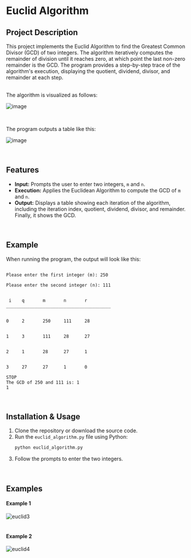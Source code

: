 # Euclid Algorithm

## Project Description
This project implements the Euclid Algorithm to find the Greatest Common Divisor (GCD) of two integers. The algorithm iteratively computes the remainder of division until it reaches zero, at which point the last non-zero remainder is the GCD. The program provides a step-by-step trace of the algorithm's execution, displaying the quotient, dividend, divisor, and remainder at each step.

<br/>
The algorithm is visualized as follows:

![image](https://user-images.githubusercontent.com/114198365/199097010-318a8b11-46ef-45b3-99d5-d41778119b90.png)

<br/>


The program outputs a table like this:


![image](https://user-images.githubusercontent.com/114198365/199097096-cc9f5bbb-8c35-48fa-b4bf-cd2367a70d60.png)


<br/>

## Features
- **Input:** Prompts the user to enter two integers, `m` and `n`.
- **Execution:** Applies the Euclidean Algorithm to compute the GCD of `m` and `n`.
- **Output:** Displays a table showing each iteration of the algorithm, including the iteration index, quotient, dividend, divisor, and remainder. Finally, it shows the GCD.

<br/>

## Example
When running the program, the output will look like this:

```plaintext

Please enter the first integer (m): 250

Please enter the second integer (n): 111


 i 	  q 	  m 	  n 	  r 
________________________________________


0 	  2 	  250 	  111 	  28


1 	  3 	  111 	  28 	  27


2 	  1 	  28 	  27 	  1


3 	  27 	  27 	  1 	  0

STOP
The GCD of 250 and 111 is: 1
1
```

<br/>

## Installation & Usage
1. Clone the repository or download the source code.
2. Run the `euclid_algorithm.py` file using Python:
   ```bash
   python euclid_algorithm.py
   ```
3. Follow the prompts to enter the two integers.

<br/>

## Examples

#### Example 1
![euclid3](https://github.com/user-attachments/assets/5d60ee6c-bca8-49cd-80ac-d6a12666431b)
<br/>
<br/>
#### Example 2
![euclid4](https://github.com/user-attachments/assets/3ee1a84f-ca1b-476f-8d24-acd1a0a930e3)





